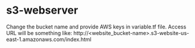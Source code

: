# s3-webserver

Change the bucket name and provide AWS keys in variable.tf file.
Access URL will be something like:
http://<website_bucket-name>.s3-website-us-east-1.amazonaws.com/index.html
